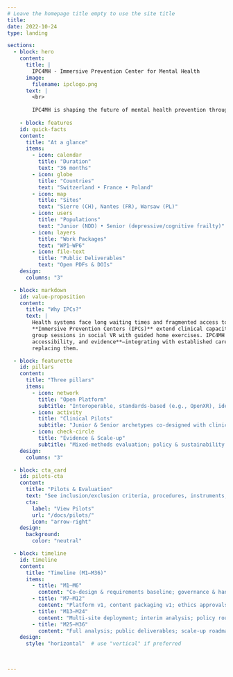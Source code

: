 ```yaml
---
# Leave the homepage title empty to use the site title
title:
date: 2022-10-24
type: landing

sections:
  - block: hero
    content:
      title: |
        IPC4MH - Immersive Prevention Center for Mental Health
      image:
        filename: ipclogo.png
      text: |
        <br>
        
        IPC4MH is shaping the future of mental health prevention through immersive environments, advanced sensing, and human-centred innovation.
        
    - block: features
    id: quick-facts
    content:
      title: "At a glance"
      items:
        - icon: calendar
          title: "Duration"
          text: "36 months"
        - icon: globe
          title: "Countries"
          text: "Switzerland • France • Poland"
        - icon: map
          title: "Sites"
          text: "Sierre (CH), Nantes (FR), Warsaw (PL)"
        - icon: users
          title: "Populations"
          text: "Junior (NDD) • Senior (depressive/cognitive frailty)"
        - icon: layers
          title: "Work Packages"
          text: "WP1–WP6"
        - icon: file-text
          title: "Public Deliverables"
          text: "Open PDFs & DOIs"
    design:
      columns: "3"

  - block: markdown
    id: value-proposition
    content:
      title: "Why IPCs?"
      text: |
        Health systems face long waiting times and fragmented access to mental-health services.
        **Immersive Prevention Centers (IPCs)** extend clinical capacity by combining supervised
        group sessions in social VR with guided home exercises. IPC4MH focuses on **safety,
        accessibility, and evidence**—integrating with established care pathways rather than
        replacing them.

  - block: featurette
    id: pillars
    content:
      title: "Three pillars"
      items:
        - icon: network
          title: "Open Platform"
          subtitle: "Interoperable, standards-based (e.g., OpenXR), identity/session services, and secure logging."
        - icon: activity
          title: "Clinical Pilots"
          subtitle: "Junior & Senior archetypes co-designed with clinicians and end-users; multi-site deployment."
        - icon: check-circle
          title: "Evidence & Scale-up"
          subtitle: "Mixed-methods evaluation; policy & sustainability roadmap for EU health systems."
    design:
      columns: "3"

  - block: cta_card
    id: pilots-cta
    content:
      title: "Pilots & Evaluation"
      text: "See inclusion/exclusion criteria, procedures, instruments, and ethics status."
      cta:
        label: "View Pilots"
        url: "/docs/pilots/"
        icon: "arrow-right"
    design:
      background:
        color: "neutral"

  - block: timeline
    id: timeline
    content:
      title: "Timeline (M1–M36)"
      items:
        - title: "M1–M6"
          content: "Co-design & requirements baseline; governance & handbook."
        - title: "M7–M12"
          content: "Platform v1, content packaging v1; ethics approvals; pilot rehearsal."
        - title: "M13–M24"
          content: "Multi-site deployment; interim analysis; policy roundtable."
        - title: "M25–M36"
          content: "Full analysis; public deliverables; scale-up roadmap."
    design:
      style: "horizontal"  # use "vertical" if preferred

  
  
---
```

